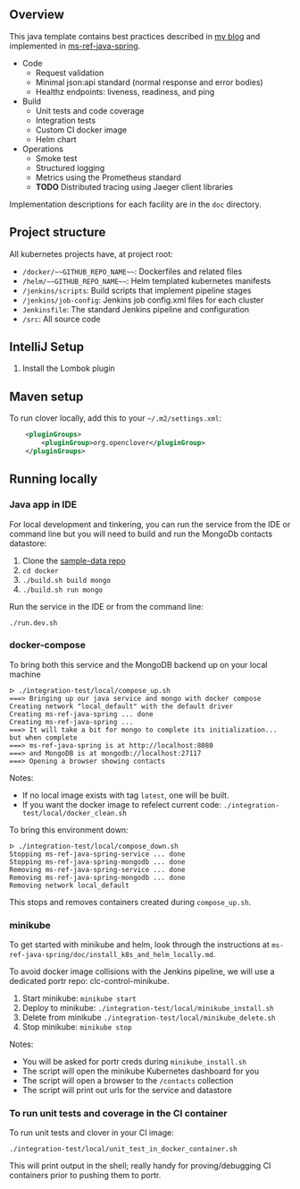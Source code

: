 ## Overview

This java template contains best practices described in [my blog](http://stevetarver.github.io/) and implemented in [ms-ref-java-spring](https://github.com/stevetarver/ms-ref-java-spring).

* Code
    * Request validation
    * Minimal json:api standard (normal response and error bodies)
    * Healthz endpoints: liveness, readiness, and ping
* Build
    * Unit tests and code coverage
    * Integration tests
    * Custom CI docker image
    * Helm chart
* Operations
    * Smoke test
    * Structured logging
    * Metrics using the Prometheus standard
    * **TODO** Distributed tracing using Jaeger client libraries

Implementation descriptions for each facility are in the `doc` directory.

## Project structure

All kubernetes projects have, at project root:

* `/docker/~~GITHUB_REPO_NAME~~`: Dockerfiles and related files
* `/helm/~~GITHUB_REPO_NAME~~`: Helm templated kubernetes manifests
* `/jenkins/scripts`: Build scripts that implement pipeline stages
* `/jenkins/job-config`: Jenkins job config.xml files for each cluster
* `Jenkinsfile`: The standard Jenkins pipeline and configuration
* `/src`: All source code

## IntelliJ Setup

1. Install the Lombok plugin

## Maven setup

To run clover locally, add this to your `~/.m2/settings.xml`:

```xml
    <pluginGroups>
        <pluginGroup>org.openclover</pluginGroup>
    </pluginGroups>
```

## Running locally

### Java app in IDE

For local development and tinkering, you can run the service from the IDE or command line but you will need to build and run the MongoDb contacts datastore:

1. Clone the [sample-data repo](https://github.com/stevetarver/sample-data)
1. `cd docker`
1. `./build.sh build mongo`
1. `./build.sh run mongo`

Run the service in the IDE or from the command line:

```
./run.dev.sh
```

### docker-compose

To bring both this service and the MongoDB backend up on your local machine

```
ᐅ ./integration-test/local/compose_up.sh
===> Bringing up our java service and mongo with docker compose
Creating network "local_default" with the default driver
Creating ms-ref-java-spring ... done
Creating ms-ref-java-spring ...
===> It will take a bit for mongo to complete its initialization... but when complete
===> ms-ref-java-spring is at http://localhost:8080
===> and MongoDB is at mongodb://localhost:27117
===> Opening a browser showing contacts
```

Notes:

* If no local image exists with tag `latest`, one will be built.
* If you want the docker image to refelect current code: `./integration-test/local/docker_clean.sh`

To bring this environment down:

```
ᐅ ./integration-test/local/compose_down.sh
Stopping ms-ref-java-spring-service ... done
Stopping ms-ref-java-spring-mongodb ... done
Removing ms-ref-java-spring-service ... done
Removing ms-ref-java-spring-mongodb ... done
Removing network local_default
```

This stops and removes containers created during `compose_up.sh`.

### minikube

To get started with minikube and helm, look through the instructions at `ms-ref-java-spring/doc/install_k8s_and_helm_locally.md`.

To avoid docker image collisions with the Jenkins pipeline, we will use a dedicated portr repo: clc-control-minikube.

1. Start minikube: `minikube start`
1. Deploy to minikube: `./integration-test/local/minikube_install.sh`
4. Delete from minikube `./integration-test/local/minikube_delete.sh`
1. Stop minikube: `minikube stop`

Notes:

* You will be asked for portr creds during `minikube_install.sh`
* The script will open the minikube Kubernetes dashboard for you
* The script will open a browser to the `/contacts` collection
* The script will print out urls for the service and datastore

### To run unit tests and coverage in the CI container

To run unit tests and clover in your CI image:

```
./integration-test/local/unit_test_in_docker_container.sh
```

This will print output in the shell; really handy for proving/debugging CI containers prior to pushing them to portr.

